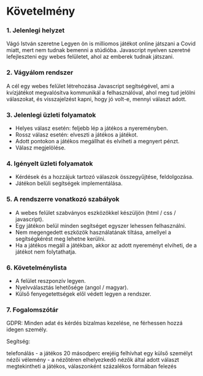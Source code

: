 # Követelmény

### 1. Jelenlegi helyzet

Vágó István szeretne Legyen ön is milliomos játékot online játszani a Covid miatt, mert nem tudnak bemenni a stúdióba. Javascript nyelven szeretné lefejleszteni egy webes felületet, ahol az emberek tudnak játszani.

### 2. Vágyálom rendszer

A cél egy webes felület létrehozása Javascript segítségével, ami a kvízjátékot megvalósítva kommunikál a felhasználóval, ahol meg tud jelölni válaszokat, és visszajelzést kapni, hogy jó volt-e, mennyi választ adott.

### 3. Jelenlegi üzleti folyamatok

- Helyes válasz esetén: feljebb lép a játékos a nyereményben.
- Rossz válasz esetén: elveszti a játékos a játékot.
- Adott pontokon a játékos megállhat és elviheti a megnyert pénzt.
- Válasz megjelölése.


### 4. Igényelt üzleti folyamatok

- Kérdések és a hozzájuk tartozó válaszok összegyűjtése, feldolgozása.
- Játékon belüli segítségek implementálása.


### 5. A rendszerre vonatkozó szabályok

- A webes felület szabványos eszközökkel készüljön (html / css / javascript).
- Egy játékon belül minden segítséget egyszer lehessen felhasználni.
- Nem megengedett eszközök használatának tiltása, amellyel a segítségkérést meg lehetne kerülni.
- Ha a játékos megáll a játékban, akkor az adott nyereményt elviheti, de a játékot nem folytathatja.


### 6. Követelménylista

- A felület reszponzív legyen.
- Nyelvválasztás lehetősége (angol / magyar).
- Külső fenyegetettségek elől védett legyen a rendszer.


### 7. Fogalomszótár

GDPR: Minden adat és kérdés bizalmas kezelése, ne férhessen hozzá idegen személy.

Segítség:

telefonálás - a játékos 20 másodperc erejéig felhívhat egy külső személyt
nézői vélemény - a nézőtéren elhelyezkedő nézők által adott választ megtekintheti a játékos, válaszonként százalékos formában felezés